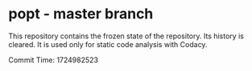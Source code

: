 # popt - master branch

This repository contains the frozen state of the repository.
Its history is cleared. It is used only for static code
analysis with Codacy.

Commit Time: 1724982523